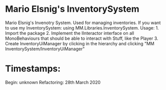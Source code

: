 # Mario Elsnig's InventorySystem

Mario Elsnig's Invenotry System. Used for managing inventories. If you want to use my InventorySystem: using MM.Libraries.InventorySystem. Usage: 1. Import the package 2. Implement the IInteractor interface on all MonoBehaviours that should be able to interact with Stuff, like the Player 3. Create InventoryUiManager by clicking in the hierarchy and clicking "MM InventorySystem/InventoryUiManager"

# Timestamps:
Begin: unknown
Refactoring: 28th March 2020